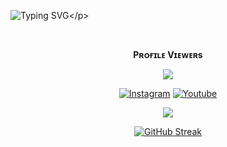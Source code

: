 ![Typing SVG](https://readme-typing-svg.herokuapp.com/?lines=𝗧𝗛𝗜𝗦+𝗜𝗦+𝗥𝗢𝗚𝗨𝗘+𝗣𝗦𝗘𝗨𝗗𝗢!;𝗔+𝗡𝗢𝗼𝗕+𝗣𝗬𝗧𝗛𝗢𝗡+𝗣𝗥𝗢-+𝗚𝗥𝗔𝗠𝗠𝗘𝗥!;𝗔+𝗦𝗜𝗠𝗣𝗟𝗘+𝗧𝗚+𝗔𝗨𝗧𝗢𝗙𝗜𝗟𝗧𝗘𝗥+𝗕𝗢𝗧!)</p>
<p align="center">
  
<div align="center">
<br><p align="center"><b>Pʀᴏғɪʟᴇ Vɪᴇᴡᴇʀs</b></p>  
<p align="center"><img align="center" src="https://profile-counter.glitch.me/{Aadhi000}/count.svg"/></p> 

 [![Instagram](https://img.shields.io/badge/Instagram-%23E4405F.svg?logo=Instagram&logoColor=white)](https://www.instagram.com/_aadil_m__)
 [![Youtube](https://img.shields.io/badge/Youtube-%23E4405F.svg?logo=Youtube&logoColor=white)](https://www.youtube.com/OpusTechz)

<p align="center">
<img src="https://github-stats-alpha.vercel.app/api/?username=Hackermanker&cc=000&tc=00ff00&ic=fff000&bc=fff" align="center">
</p>    

[![GitHub Streak](https://github-readme-streak-stats.herokuapp.com/?user=Hackermanker&theme=highcontrast)](https://github.com/Hackermanker/github-readme-streak-stats)
</div>  


